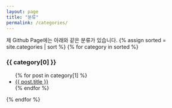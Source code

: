 ```yaml
---
layout: page
title: "분류"
permalink: /categories/
---
```


제 Github Page에는 아래와 같은 분류가 있습니다.
{% assign sorted = site.categories | sort %}
{% for category in sorted %}

  <h3>{{ category[0] }}</h3>
  <ul>
    {% for post in category[1] %}
      <li><a href="{{ post.url }}">{{ post.title }}</a></li>
    {% endfor %}
  </ul>
{% endfor %}
